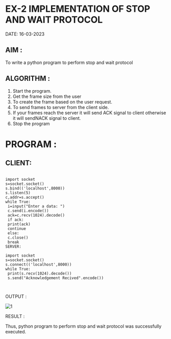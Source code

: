 # EX-2 IMPLEMENTATION OF STOP AND WAIT PROTOCOL

DATE: 16-03-2023

## AIM :

To write a python program to perform stop and wait protocol

## ALGORITHM :

1. Start the program.
2. Get the frame size from the user
3. To create the frame based on the user request.
4. To send frames to server from the client side.
5. If your frames reach the server it will send ACK signal to client otherwise it will sendNACK signal to client.
6. Stop the program

# PROGRAM :

## CLIENT:
```

import socket
s=socket.socket()
s.bind(('localhost',8000))
s.listen(5)
c,addr=s.accept()
while True:
 i=input("Enter a data: ")
 c.send(i.encode())
 ack=c.recv(1024).decode()
 if ack:
 print(ack)
 continue
 else:
 c.close()
 break
SERVER:

import socket
s=socket.socket()
s.connect(('localhost',8000))
while True:
 print(s.recv(1024).decode())
 s.send("Acknowledgement Recived".encode())
 
 
 ```
 
 
OUTPUT :


![1](https://github.com/Ishu-Vasanth/EX-2/assets/94154614/8034a4fc-e4b7-4900-a552-b7c9451a3acf)


RESULT :

Thus, python program to perform stop and wait protocol was successfully executed.




